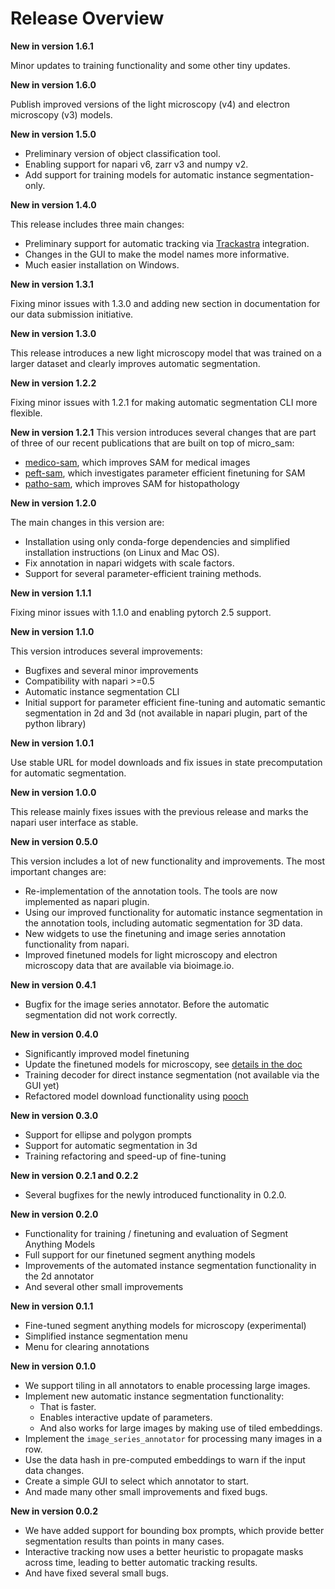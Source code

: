 # Release Overview

**New in version 1.6.1**

Minor updates to training functionality and some other tiny updates. 

**New in version 1.6.0**

Publish improved versions of the light microscopy (v4) and electron microscopy (v3) models.

**New in version 1.5.0**
- Preliminary version of object classification tool.
- Enabling support for napari v6, zarr v3 and numpy v2.
- Add support for training models for automatic instance segmentation-only.

**New in version 1.4.0**

This release includes three main changes:
- Preliminary support for automatic tracking via [Trackastra](https://github.com/weigertlab/trackastra) integration.
- Changes in the GUI to make the model names more informative.
- Much easier installation on Windows.

**New in version 1.3.1**

Fixing minor issues with 1.3.0 and adding new section in documentation for our data submission initiative.

**New in version 1.3.0**

This release introduces a new light microscopy model that was trained on a larger dataset and clearly improves automatic segmentation.

**New in version 1.2.2**

Fixing minor issues with 1.2.1 for making automatic segmentation CLI more flexible.

**New in version 1.2.1**
This version introduces several changes that are part of three of our recent publications that are built on top of micro_sam:

- [medico-sam](https://github.com/computational-cell-analytics/medico-sam), which improves SAM for medical images
- [peft-sam](https://github.com/computational-cell-analytics/peft-sam), which investigates parameter efficient finetuning for SAM
- [patho-sam](https://github.com/computational-cell-analytics/patho-sam), which improves SAM for histopathology

**New in version 1.2.0**

The main changes in this version are:

- Installation using only conda-forge dependencies and simplified installation instructions (on Linux and Mac OS).
- Fix annotation in napari widgets with scale factors.
- Support for several parameter-efficient training methods.

**New in version 1.1.1**

Fixing minor issues with 1.1.0 and enabling pytorch 2.5 support.

**New in version 1.1.0**

This version introduces several improvements:

- Bugfixes and several minor improvements
- Compatibility with napari >=0.5
- Automatic instance segmentation CLI
- Initial support for parameter efficient fine-tuning and automatic semantic segmentation in 2d and 3d (not available in napari plugin, part of the python library)

**New in version 1.0.1**

Use stable URL for model downloads and fix issues in state precomputation for automatic segmentation.

**New in version 1.0.0**

This release mainly fixes issues with the previous release and marks the napari user interface as stable.

**New in version 0.5.0**

This version includes a lot of new functionality and improvements. The most important changes are:
- Re-implementation of the annotation tools. The tools are now implemented as napari plugin.
- Using our improved functionality for automatic instance segmentation in the annotation tools, including automatic segmentation for 3D data.
- New widgets to use the finetuning and image series annotation functionality from napari.
- Improved finetuned models for light microscopy and electron microscopy data that are available via bioimage.io.

**New in version 0.4.1**

- Bugfix for the image series annotator. Before the automatic segmentation did not work correctly.

**New in version 0.4.0**

- Significantly improved model finetuning
- Update the finetuned models for microscopy, see [details in the doc](https://computational-cell-analytics.github.io/micro-sam/micro_sam.html#finetuned-models)
- Training decoder for direct instance segmentation (not available via the GUI yet)
- Refactored model download functionality using [pooch](https://pypi.org/project/pooch/)

**New in version 0.3.0**

- Support for ellipse and polygon prompts
- Support for automatic segmentation in 3d
- Training refactoring and speed-up of fine-tuning

**New in version 0.2.1 and 0.2.2**

- Several bugfixes for the newly introduced functionality in 0.2.0.

**New in version 0.2.0**

- Functionality for training / finetuning and evaluation of Segment Anything Models
- Full support for our finetuned segment anything models
- Improvements of the automated instance segmentation functionality in the 2d annotator
- And several other small improvements

**New in version 0.1.1**

- Fine-tuned segment anything models for microscopy (experimental)
- Simplified instance segmentation menu
- Menu for clearing annotations

**New in version 0.1.0**

- We support tiling in all annotators to enable processing large images.
- Implement new automatic instance segmentation functionality:
    - That is faster.
    - Enables interactive update of parameters.
    - And also works for large images by making use of tiled embeddings.
- Implement the `image_series_annotator` for processing many images in a row.
- Use the data hash in pre-computed embeddings to warn if the input data changes.
- Create a simple GUI to select which annotator to start.
- And made many other small improvements and fixed bugs.

**New in version 0.0.2**

- We have added support for bounding box prompts, which provide better segmentation results than points in many cases.
- Interactive tracking now uses a better heuristic to propagate masks across time, leading to better automatic tracking results.
- And have fixed several small bugs.
